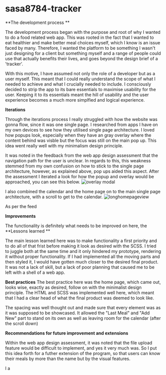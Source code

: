 # sasa8784-tracker

**The development process **

The development process began with the purpose and root of why I wanted to do a food related web app. This was rooted in the fact that I wanted to eat healthier and make better meal choices myself, which I know is an issue faced by many. Therefore, I wanted the platform to be something I wasn't just designing for a client but something myself and a range of people could use that actually benefits their lives, and goes beyond the design brief of a 'tracker'. 

With this motive, I have assumed not only the role of a developer but as a user myself. This meant that I could really understand the scope of what I needed to achieve and what I crucially needed to include. I consciously decided to strip the app to its bare essentials to maximise usability for the user. Keeping it to its essentials meant the hill of usability and the user experience becomes a much more simplfied and logical experience. 

**Iterations**

Through the iterations process I really struggled with how the website was gonna flow, since it was one single page. I researched from apps I have on my own devices to see how they utilised single page architecture. I loved how popups look, especially when they have an gray overlay where the content behind was visble but the focus was still on the main pop up. This idea went really well with my minimalism design principle. 

It was noted in the feedback from the web app design assessment that the navigation path for the user is unclear. In regards to this, this weakness stemmed from my own confusion on how to stick to the single page architecture, however, as explained above, pop ups aided this aspect. After the assessment I iterated a look for how the popup and overlay would be approached, you can see this below.
![overlay modal](https://github.com/sjasace/sasa8784-tracker/assets/128760072/253fdfdb-ac6b-4c30-8900-b8aa5b6cffe0)

I also combined the calendar and the home page on to the main single page architecture, with a scroll to get to the calendar. 
![longhomepageview](https://github.com/sjasace/sasa8784-tracker/assets/128760072/57294200-bfbb-4f82-a073-6c1fb55392bf)

As per the feed

**Improvements**

The functionality is definitely what needs to be improved on here, the 
**Lessons learned **

The main lesson learned here was to make functionality a first priority and to do all of that frist before making it look as desired with the SCSS. I tried to juggle both at the same time and it only hindered my prototype, rendering it without proper functionality. If I had implemented all the moving parts and then styled it, I would have gotten much closer to the desired final product. It was not a lack of skill, but a lack of poor planning that caused me to be left with a shell of a web app. 

**Best practices**
The best practice here was the home page, which came out, looks wise, exactly as desired, follow on with the minimalist design principle.
The HTML and SCSS was implemented well here, which meant that I had a clear head of what the final product was deemed to look like. 

The spacing was well thought out and made sure that every element was as it was supposed to be showcased. It allowed the "Last Meal" and "Add New" part to stand on its own as well as leaving room for the calendar (after the scroll down)

**Recommendations for future improvement and extensions**

Within the web app design assessment, it was noted that the file upload feature would be difficult to implement, and yes it very much was. So I put this idea forth for a futher extension of the program, so that users can know their meals by more than the name but by the visual features. 

I a
